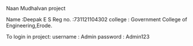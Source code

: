 
Naan Mudhalvan project

Name :Deepak E S
Reg no. :731121104302
college : Government College of Engineering,Erode.

To login in project:
username : Admin
password : Admin123

